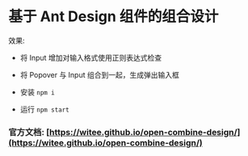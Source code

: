 # 基于 Ant Design 组件的组合设计

  效果:
  - 将 Input 增加对输入格式使用正则表达式检查
  - 将 Popover 与 Input 组合到一起，生成弹出输入框


- 安装 `npm i`

- 运行 `npm start`

### 官方文档: [https://witee.github.io/open-combine-design/](https://witee.github.io/open-combine-design/)
